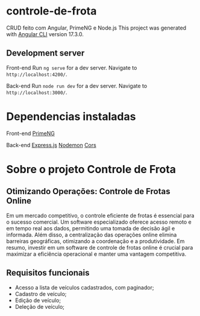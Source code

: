 # controle-de-frota
CRUD feito com Angular, PrimeNG e Node.js
This project was generated with [Angular CLI](https://github.com/angular/angular-cli) version 17.3.0.

## Development server
Front-end
Run `ng serve` for a dev server. Navigate to `http://localhost:4200/`. 

Back-end
Run `node run dev` for a dev server. Navigate to `http://localhost:3000/`.

# Dependencias instaladas
Front-end
[PrimeNG](https://primeng.org/installation)

Back-end
[Express.js]([https://github.com/expressjs/cors](https://expressjs.com/en/starter/installing.html))
[Nodemon](https://github.com/remy/nodemon)
[Cors](https://github.com/expressjs/cors)

# Sobre o projeto Controle de Frota

## Otimizando Operações: Controle de Frotas Online

Em um mercado competitivo, o controle eficiente de frotas é essencial para o sucesso comercial. Um software especializado oferece acesso remoto e em tempo real aos dados, permitindo uma tomada de decisão ágil e informada. Além disso, a centralização das operações online elimina barreiras geográficas, otimizando a coordenação e a produtividade. Em resumo, investir em um software de controle de frotas online é crucial para maximizar a eficiência operacional e manter uma vantagem competitiva.

## Requisitos funcionais
- Acesso a lista de veículos cadastrados, com paginador;
- Cadastro de veículo;
- Edição de veículo;
- Deleção de veículo;
